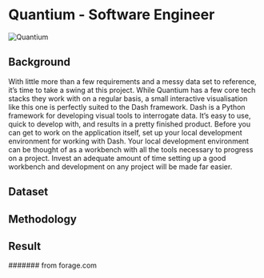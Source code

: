 # Quantium - Software Engineer
![Quantium](https://www.thefastmode.com/media/k2/items/src/2f4ef0deb525622fe67021ccc13da69d.jpg?t=20211117_003022)

## Background
With little more than a few requirements and a messy data set to reference, it’s time to take a swing at this project. While Quantium has a few core tech stacks they work with on a regular basis, a small interactive visualisation like this one is perfectly suited to the Dash framework. Dash is a Python framework for developing visual tools to interrogate data. It’s easy to use, quick to develop with, and results in a pretty finished product. Before you can get to work on the application itself, set up your local development environment for working with Dash. Your local development environment can be thought of as a workbench with all the tools necessary to progress on a project. Invest an adequate amount of time setting up a good workbench and development on any project will be made far easier.
## Dataset

## Methodology

## Result

####### from forage.com
